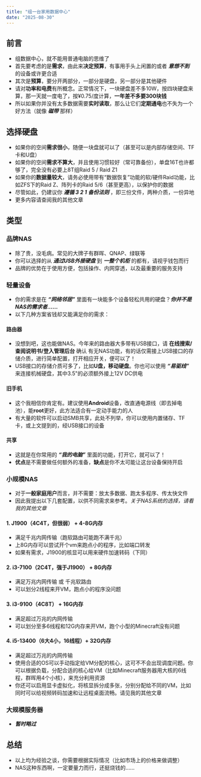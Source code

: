```yaml
---
title: "组一台家用数据中心"
date: "2025-08-30"
---
```


## 前言
* 组数据中心，就不能用普通电脑的思维了
* 首先要考虑的是**需求**，由此来**决定预算**，有事用手头上闲置的或者 ***意想不到*** 的设备或许更合适
* 其次是**预算**，要分开两部分，一部分是硬盘，另一部分是其他硬件
* 请对**功率和电费**有所概念。正常情况下，一块硬盘差不多10W，按四块硬盘来算，那一天就一度电了，按¥0.75/度计算，**一年差不多要300块钱**
* 所以如果你并没有太多数据需要**实时读取**，那么让它们**定期通电**也不失为一个好方法（就像 ***磁带*** 那样）

## 选择硬盘
* 如果你的空间**需求很小**，随便一块盘就可以了（甚至可以是内部存储空间、TF卡和U盘）
* 如果你的空间**需求不算大**，并且使用习惯较好（常可靠备份），单盘16T也许都够了，完全没有必要上8T组Raid 5 / Raid Z1
* 如果你的**数据量较大**，请务必使用带有“数据恢复”功能的软/硬件Raid功能，比如ZFS下的Raid Z、阵列卡的Raid 5/6（甚至更高），以保护你的数据
* 尽管如此，仍建议你 ***遵循 3 2 1 备份法则*** ，即三份文件，两种介质，一份异地
* 更多内容请查阅我的其他文章

## 类型

### 品牌NAS
* 除了贵，没毛病。常见的大牌子有群晖、QNAP、绿联等
* 你可以选择的从 ***通过USB外接硬盘*** 到 ***一整个机柜*** 的都有，请视乎钱包而行
* 品牌的优势在于使用方便，包括操作、内网穿透，以及最重要的服务支持

### 轻量设备
* 你的需求是在 ***“网络邻居”*** 里面有一块能多个设备轻松共用的硬盘？***你并不是NAS的需求者……***
* 以下几种方案省钱却又能满足你的需求：
#### 路由器
* 没想到吧，这也能做NAS。今年来的路由器大多带有USB接口，请 **在线搜索/查阅说明书/登入管理后台** 确认 有无NAS功能，有的话仅需接上USB接口的存储介质，进行简单配置，打开相应开关，便可以了！
* USB接口的存储介质可多了，比如**U盘，移动硬盘**。你也可以使用 ***“易驱线”*** 来连接机械硬盘，其中3.5"的必须额外接上12V DC供电
#### 旧手机
* 这个我相信你肯定有。建议使用**Android**设备，改直通电源线（即去掉电池），能**root**更好，此方法适合有一定动手能力的人
* 有大量的软件可以启动SMB共享，此处不列举，你可以使用内置储存、TF卡，或上文提到的，经USB接口的设备
#### 共享
* 这就是在你常用的 ***“我的电脑”*** 里面的功能，打开它，就可以了！
* **优点**是不需要做任何额外的准备，**缺点**是你不太可能让这台设备保持开启

### 小规模NAS
* 对于**一般家庭用户**而言，并不需要：放太多数据、跑太多程序、传太快文件
* 因此我提出以下几套配置，以供不同需求来参考。*关于NAS系统的选择，请看我的其他文章*
#### 1. J1900（4C4T，但很弱） + 4-8G内存
* 满足千兆内网传输（跑软路由可能跑不满千兆）
* 上8G内存可以尝试开个vm来跑点小的程序，比如端口转发
* 如果有需求，J1900的核显可以用来硬件加速转码（下同）
#### 2. i3-7100（2C4T，强于J1900） + 8G内存
* 满足万兆内网传输 或 千兆软路由
* 可以划分2线程来开VM，跑点小的程序没问题
#### 3. i3-9100（4C8T） + 16G内存
* 满足超过万兆的内网传输
* 可以划分至多6线程和12G内存来开VM，跑个小型的Minecraft没有问题
#### 4. i5-13400（6大4小，16线程）+ 32G内存
* 满足超过万兆的内网传输
* 使用合适的OS可以手动指定给VM分配的核心，这可不不会出现调度问题。你可以根据负载，分配合适的核心给VM（比如Minecraft服务器用大核的6线程，群晖用4个小核），来充分利用资源
* 你还可以启用显卡虚拟化，将核显拆分成多张，分别分配给不同的VM，比如同时可以给视频转码加速和让远程桌面流畅。请见我的其他文章

### 大规模服务器
* ***暂时略过***

## 总结
* 以上均为经验之谈，你需要根据实际情况（比如市场上的价格来做调整）
* NAS这种东西啊，一定要量力而行，还挺烧钱的……